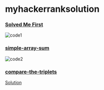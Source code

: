 # myhackerranksolution

### <a href="https://www.hackerrank.com/challenges/solve-me-first/problem?isFullScreen=true" target="_blank" alt="solved me first">Solved Me First</a><br/>
![code1](https://user-images.githubusercontent.com/101567054/210952010-bb5e758a-7eb6-41d3-b42b-841d5f084f81.png)

### <a href="https://www.hackerrank.com/challenges/simple-array-sum/problem?isFullScreen=true" target="_blank" alt="simple-array-sum">simple-array-sum</a><br/>
![code2](https://user-images.githubusercontent.com/101567054/210952416-f252d80c-8366-4ccc-beb7-090267a7ebe9.png)

### <a href="https://www.hackerrank.com/challenges/compare-the-triplets/problem?isFullScreen=true" target="_blank" alt="compare-the-triplets">compare-the-triplets</a><br/>
<a href="https://user-images.githubusercontent.com/101567054/210953426-c6201458-7321-4eea-9534-54d0b999b81e.png">Solution</a>

